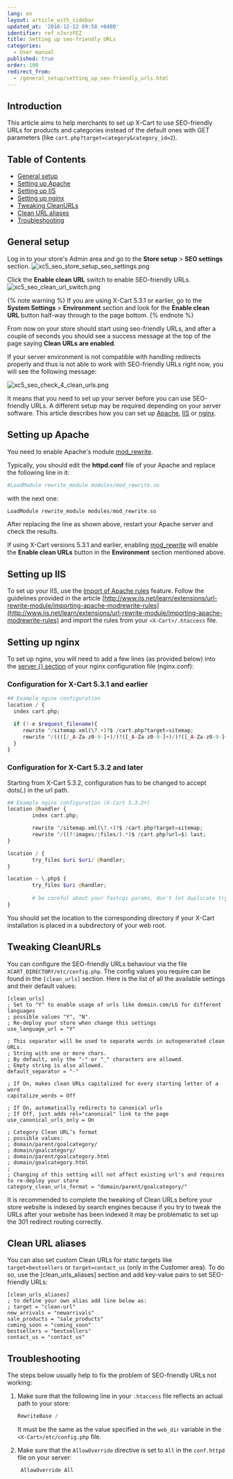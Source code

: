 ```yaml
---
lang: en
layout: article_with_sidebar
updated_at: '2016-12-12 09:58 +0400'
identifier: ref_nJxrzFEZ
title: Setting up seo-friendly URLs
categories:
  - User manual
published: true
order: 100
redirect_from:
  - /general_setup/setting_up_seo-friendly_urls.html
---
```



## Introduction

This article aims to help merchants to set up X-Cart to use SEO-friendly URLs for products and categories instead of the default ones with GET parameters (like `cart.php?target=category&category_id=2`).

## Table of Contents

*   [General setup](#general-setup)
*   [Setting up Apache](#setting-up-apache)
*   [Setting up IIS](#setting-up-iis)
*   [Setting up nginx](#setting-up-nginx)
*   [Tweaking CleanURLs](#tweaking-cleanurls)
*   [Clean URL aliases](#clean-url-aliases)
*   [Troubleshooting](#troubleshooting)

## General setup

Log in to your store's Admin area and go to the **Store setup** > **SEO settings** section. 
![xc5_seo_store_setup_seo_settings.png]({{site.baseurl}}/attachments/ref_nJxrzFEZ/xc5_seo_store_setup_seo_settings.png)

Click the **Enable clean URL** switch to enable SEO-friendly URLs.
![xc5_seo_clean_url_switch.png]({{site.baseurl}}/attachments/ref_nJxrzFEZ/xc5_seo_clean_url_switch.png)

{% note warning %}
If you are using X-Cart 5.3.1 or earlier, go to the **System Settings** > **Environment** section and look for the **Enable clean URL** button half-way through to the page bottom.
{% endnote %}

From now on your store should start using seo-friendly URLs, and after a couple of seconds you should see a success message at the top of the page saying **Clean URLs are enabled**.

If your server environment is not compatible with handling redirects properly and thus is not able to work with SEO-friendly URLs right now, you will see the following message: 

![xc5_seo_check_4_clean_urls.png]({{site.baseurl}}/attachments/ref_nJxrzFEZ/xc5_seo_check_4_clean_urls.png)

It means that you need to set up your server before you can use SEO-friendly URLs. A different setup may be required depending on your server software. This article describes how you can set up [Apache](#setting-up-apache), [IIS](#setting-up-iis) or [nginx](#setting-up-nginx).

## Setting up Apache

You need to enable Apache's module [mod_rewrite](http://httpd.apache.org/docs/current/mod/mod_rewrite.html).

Typically, you should edit the **httpd.conf** file of your Apache and replace the following line in it:

```php
#LoadModule rewrite_module modules/mod_rewrite.so
```

with the next one:

```php
LoadModule rewrite_module modules/mod_rewrite.so
```

After replacing the line as shown above, restart your Apache server and check the results.

If using X-Cart versions 5.3.1 and earlier, enabling [mod_rewrite](http://httpd.apache.org/docs/current/mod/mod_rewrite.html) will enable the **Enable clean URLs** button in the **Environment** section mentioned above. 

## Setting up IIS

To set up your IIS, use the [Import of Apache rules](http://www.iis.net/learn/extensions/url-rewrite-module/importing-apache-modrewrite-rules) feature. Follow the guidelines provided in the article [http://www.iis.net/learn/extensions/url-rewrite-module/importing-apache-modrewrite-rules](http://www.iis.net/learn/extensions/url-rewrite-module/importing-apache-modrewrite-rules) and import the rules from your `<X-Cart>/.htaccess` file.

## Setting up nginx

To set up nginx, you will need to add a few lines (as provided below) into the [server {} section](http://nginx.org/en/docs/http/ngx_http_core_module.html#server) of your nginx configuration file (nginx.conf):

### Configuration for X-Cart 5.3.1 and earlier

```php
## Example nginx configuration
location / {
  index cart.php;

  if (!-e $request_filename){
     rewrite ^/sitemap.xml(\?.+)?$ /cart.php?target=sitemap;
     rewrite ^/((([/_A-Za-z0-9-]+)/)?([_A-Za-z0-9-]+)/)?([_A-Za-z0-9-]+)(/?)(\.([_A-Za-z0-9-]+))?$ /cart.php?url=$5&last=$4&rest=$3&ext=$7 last;
  }
}
```

### Configuration for X-Cart 5.3.2 and later

Starting from X-Cart 5.3.2, configuration has to be changed to accept dots(.) in the url path.

```php
## Example nginx configuration (X-Cart 5.3.2+)
location @handler {
        index cart.php;

        rewrite ^/sitemap.xml(\?.+)?$ /cart.php?target=sitemap;
        rewrite ^/((?!images/|files/).*)$ /cart.php?url=$1 last;
}

location / {
        try_files $uri $uri/ @handler;
}

location ~ \.php$ {
        try_files $uri @handler;
        
        # be careful about your fastcgi params, don't let duplicate try_files
}
```

You should set the location to the corresponding directory if your X-Cart installation is placed in a subdirectory of your web root.

## Tweaking CleanURLs

You can configure the SEO-friendly URLs behaviour via the file `XCART_DIRECTORY/etc/config.php`. The config values you require can be found in the `[clean_urls]` section. Here is the list of all the available settings and their default values:

```
[clean_urls]
; Set to "Y" to enable usage of urls like domain.com/LG for different languages
; possible values "Y", "N".
; Re-deploy your store when change this settings
use_language_url = "Y"

; This separator will be used to separate words in autogenerated clean URLs.
; String with one or more chars.
; By default, only the "-" or "_" characters are allowed.
; Empty string is also allowed.
default_separator = "-"

; If On, makes clean URLs capitalized for every starting letter of a word
capitalize_words = Off

; If On, automatically redirects to canonical urls
; If Off, just adds rel="canonical" link to the page
use_canonical_urls_only = On

; Category Clean URL’s format
; possible values:
; domain/parent/goalcategory/
; domain/goalcategory/
; domain/parent/goalcategory.html
; domain/goalcategory.html
;
; Changing of this setting will not affect existing url's and requires to re-deploy your store
category_clean_urls_format = "domain/parent/goalcategory/"
```

It is recommended to complete the tweaking of Clean URLs before your store website is indexed by search engines because if you try to tweak the URLs after your website has been indexed it may be problematic to set up the 301 redirect routing correctly. 

## Clean URL aliases

You can also set custom Clean URLs for static targets like `target=bestsellers` or `target=contact_us` (only in the Customer area). To do so, use the [clean_urls_aliases] section and add key-value pairs to set SEO-friendly URLs:

```
[clean_urls_aliases]
; to define your own alias add line below as:
; target = "clean-url"
new_arrivals = "newarrivals"
sale_products = "sale_products"
coming_soon = "coming_soon"
bestsellers = "bestsellers"
contact_us = "contact_us"
```

## Troubleshooting

The steps below usually help to fix the problem of SEO-friendly URLs not working:

1.  Make sure that the following line in your `.htaccess` file reflects an actual path to your store: 

    ```php
    RewriteBase /
    ```

    It must be the same as the value specified in the `web_dir` variable in the `<X-Cart>/etc/config.php` file.

2.  Make sure that the `AllowOverride` directive is set to `All` in the `conf.httpd` file on your server: 

    ```php
     AllowOverride All
    ```
